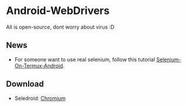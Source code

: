 # Android-WebDrivers
All is open-source, dont worry about virus :D

News
----

- For someone want to use real selenium, follow this tutorial [Selenium-On-Termux-Android](https://github.com/luanon404/Selenium-On-Termux-Android).

Download
--------

- Seledroid: [Chromium](https://github.com/luanon404/android-webdrivers/tree/main/Apk-Android-WebDrivers/Chromium)
